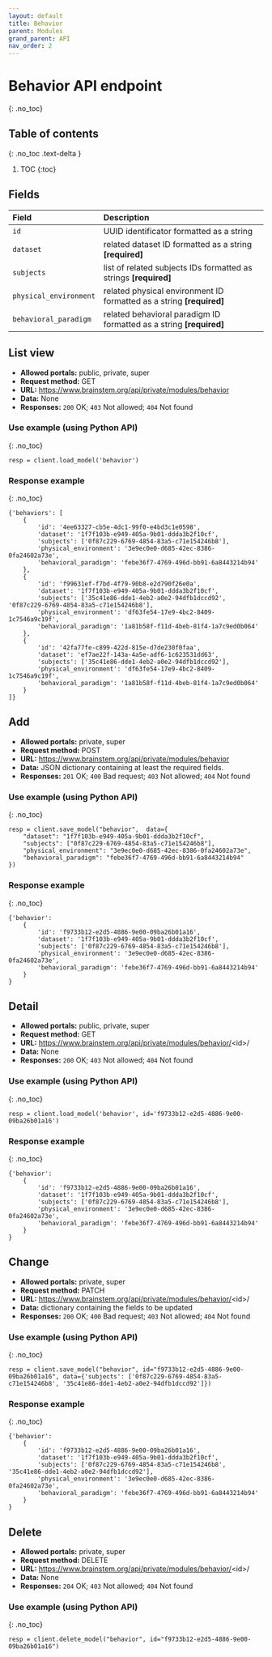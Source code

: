 ```yaml
---
layout: default
title: Behavior
parent: Modules
grand_parent: API
nav_order: 2
---
```


# Behavior API endpoint
{: .no_toc}

## Table of contents
{: .no_toc .text-delta }

1. TOC
{:toc}

## Fields

| Field        | Description  |
|:-------------|:-------------|
| `id` | UUID identificator formatted as a string |
| `dataset` | related dataset ID formatted as a string **[required]** |
| `subjects` | list of related subjects IDs formatted as strings **[required]** |
| `physical_environment` | related physical environment ID formatted as a string **[required]** |
| `behavioral_paradigm` | related behavioral paradigm ID formatted as a string **[required]** |


## List view
- **Allowed portals:** public, private, super
- **Request method:** GET
- **URL:** https://www.brainstem.org/api/private/modules/behavior
- **Data:** None
- **Responses:** `200` OK; `403` Not allowed; `404` Not found

### Use example (using Python API)
{: .no_toc}

```
resp = client.load_model('behavior')
```

### Response example
{: .no_toc}

```
{'behaviors': [
	{
		'id': '4ee63327-cb5e-4dc1-99f0-e4bd3c1e0598',
		'dataset': '1f7f103b-e949-405a-9b01-ddda3b2f10cf',
		'subjects': ['0f87c229-6769-4854-83a5-c71e154246b8'],
		'physical_environment': '3e9ec0e0-d685-42ec-8386-0fa24602a73e',
		'behavioral_paradigm': 'febe36f7-4769-496d-bb91-6a8443214b94'
	},
	{
		'id': 'f99631ef-f7bd-4f79-90b8-e2d790f26e0a',
		'dataset': '1f7f103b-e949-405a-9b01-ddda3b2f10cf',
		'subjects': ['35c41e86-dde1-4eb2-a0e2-94dfb1dccd92', '0f87c229-6769-4854-83a5-c71e154246b8'],
		'physical_environment': 'df63fe54-17e9-4bc2-8409-1c7546a9c19f',
		'behavioral_paradigm': '1a81b58f-f11d-4beb-81f4-1a7c9ed0b064'
	},
	{
		'id': '42fa77fe-c899-422d-815e-d7de230f0faa',
		'dataset': 'ef7ae22f-143a-4a5e-adf6-1c623531dd63',
		'subjects': ['35c41e86-dde1-4eb2-a0e2-94dfb1dccd92'],
		'physical_environment': 'df63fe54-17e9-4bc2-8409-1c7546a9c19f',
		'behavioral_paradigm': '1a81b58f-f11d-4beb-81f4-1a7c9ed0b064'
	}
]}
```


## Add
- **Allowed portals:** private, super
- **Request method:** POST
- **URL:** https://www.brainstem.org/api/private/modules/behavior
- **Data:** JSON dictionary containing at least the required fields.
- **Responses:** `201` OK; `400` Bad request; `403` Not allowed; `404` Not found

### Use example (using Python API)
{: .no_toc}

```
resp = client.save_model("behavior",  data={
	"dataset": "1f7f103b-e949-405a-9b01-ddda3b2f10cf", 
	"subjects": ["0f87c229-6769-4854-83a5-c71e154246b8"],
	"physical_environment": "3e9ec0e0-d685-42ec-8386-0fa24602a73e",
	"behavioral_paradigm": "febe36f7-4769-496d-bb91-6a8443214b94"
})
```

### Response example
{: .no_toc}

```
{'behavior': 
	{
		'id': 'f9733b12-e2d5-4886-9e00-09ba26b01a16',
		'dataset': '1f7f103b-e949-405a-9b01-ddda3b2f10cf',
		'subjects': ['0f87c229-6769-4854-83a5-c71e154246b8'],
		'physical_environment': '3e9ec0e0-d685-42ec-8386-0fa24602a73e',
		'behavioral_paradigm': 'febe36f7-4769-496d-bb91-6a8443214b94'
	}
}
```



## Detail
- **Allowed portals:** public, private, super
- **Request method:** GET
- **URL:** https://www.brainstem.org/api/private/modules/behavior/<id\>/
- **Data:** None
- **Responses:** `200` OK; `403` Not allowed; `404` Not found

### Use example (using Python API)
{: .no_toc}

```
resp = client.load_model('behavior', id='f9733b12-e2d5-4886-9e00-09ba26b01a16')
```

### Response example
{: .no_toc}

```
{'behavior': 
	{
		'id': 'f9733b12-e2d5-4886-9e00-09ba26b01a16',
		'dataset': '1f7f103b-e949-405a-9b01-ddda3b2f10cf',
		'subjects': ['0f87c229-6769-4854-83a5-c71e154246b8'],
		'physical_environment': '3e9ec0e0-d685-42ec-8386-0fa24602a73e',
		'behavioral_paradigm': 'febe36f7-4769-496d-bb91-6a8443214b94'
	}
}
```


## Change
- **Allowed portals:** private, super
- **Request method:** PATCH
- **URL:** https://www.brainstem.org/api/private/modules/behavior/<id\>/
- **Data:** dictionary containing the fields to be updated
- **Responses:** `200` OK; `400` Bad request; `403` Not allowed; `404` Not found


### Use example (using Python API)
{: .no_toc}

```
resp = client.save_model("behavior", id="f9733b12-e2d5-4886-9e00-09ba26b01a16", data={'subjects': ['0f87c229-6769-4854-83a5-c71e154246b8', '35c41e86-dde1-4eb2-a0e2-94dfb1dccd92']})
```

### Response example
{: .no_toc}

```
{'behavior': 
	{
		'id': 'f9733b12-e2d5-4886-9e00-09ba26b01a16',
		'dataset': '1f7f103b-e949-405a-9b01-ddda3b2f10cf',
		'subjects': ['0f87c229-6769-4854-83a5-c71e154246b8', '35c41e86-dde1-4eb2-a0e2-94dfb1dccd92'],
		'physical_environment': '3e9ec0e0-d685-42ec-8386-0fa24602a73e',
		'behavioral_paradigm': 'febe36f7-4769-496d-bb91-6a8443214b94'
	}
}
```


## Delete
- **Allowed portals:** private, super
- **Request method:** DELETE
- **URL:** https://www.brainstem.org/api/private/modules/behavior/<id\>/
- **Data:** None
- **Responses:** `204` OK; `403` Not allowed; `404` Not found


### Use example (using Python API)
{: .no_toc}

```
resp = client.delete_model("behavior", id="f9733b12-e2d5-4886-9e00-09ba26b01a16")
```